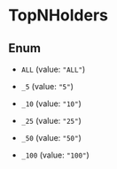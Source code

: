 

# TopNHolders

## Enum


* `ALL` (value: `"ALL"`)

* `_5` (value: `"5"`)

* `_10` (value: `"10"`)

* `_25` (value: `"25"`)

* `_50` (value: `"50"`)

* `_100` (value: `"100"`)




